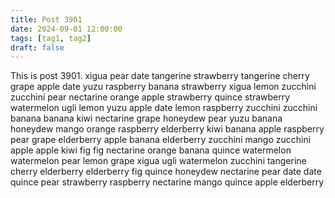 ```yaml
---
title: Post 3901
date: 2024-09-01 12:00:00
tags: [tag1, tag2]
draft: false
---
```

This is post 3901.
xigua
pear
date
tangerine
strawberry
tangerine
cherry
grape
apple
date
yuzu
raspberry
banana
strawberry
xigua
lemon
zucchini
zucchini
pear
nectarine
orange
apple
strawberry
quince
strawberry
watermelon
ugli
lemon
yuzu
apple
date
lemon
raspberry
zucchini
zucchini
banana
banana
kiwi
nectarine
grape
honeydew
pear
yuzu
banana
honeydew
mango
orange
raspberry
elderberry
kiwi
banana
apple
raspberry
pear
grape
elderberry
apple
banana
elderberry
zucchini
mango
zucchini
apple
apple
kiwi
fig
fig
nectarine
orange
banana
quince
watermelon
watermelon
pear
lemon
grape
xigua
ugli
watermelon
zucchini
tangerine
cherry
elderberry
elderberry
fig
quince
honeydew
nectarine
pear
date
date
quince
pear
strawberry
raspberry
nectarine
mango
quince
apple
elderberry
